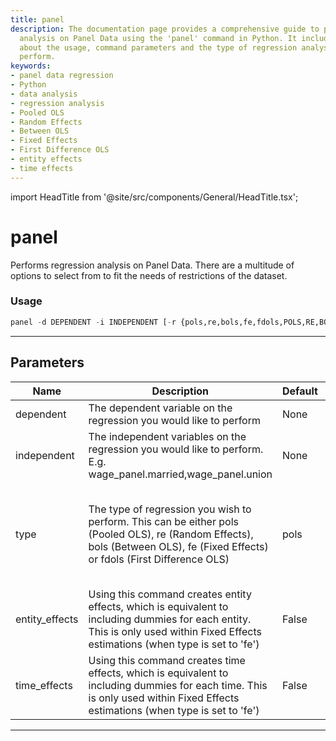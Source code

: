 ```yaml
---
title: panel
description: The documentation page provides a comprehensive guide to performing regression
  analysis on Panel Data using the 'panel' command in Python. It includes information
  about the usage, command parameters and the type of regression analysis you can
  perform.
keywords:
- panel data regression
- Python
- data analysis
- regression analysis
- Pooled OLS
- Random Effects
- Between OLS
- Fixed Effects
- First Difference OLS
- entity effects
- time effects
---
```


import HeadTitle from '@site/src/components/General/HeadTitle.tsx';

<HeadTitle title="panel - Econometrics - Reference | OpenBB Terminal Docs" />

# panel

Performs regression analysis on Panel Data. There are a multitude of options to select from to fit the needs of restrictions of the dataset.

### Usage

```python
panel -d DEPENDENT -i INDEPENDENT [-r {pols,re,bols,fe,fdols,POLS,RE,BOLS,FE,FDOLS}] [-e] [-t]
```

---

## Parameters

| Name | Description | Default | Optional | Choices |
| ---- | ----------- | ------- | -------- | ------- |
| dependent | The dependent variable on the regression you would like to perform | None | False | None |
| independent | The independent variables on the regression you would like to perform. E.g. wage_panel.married,wage_panel.union | None | False | None |
| type | The type of regression you wish to perform. This can be either pols (Pooled OLS), re (Random Effects), bols (Between OLS), fe (Fixed Effects) or fdols (First Difference OLS) | pols | True | pols, re, bols, fe, fdols, POLS, RE, BOLS, FE, FDOLS |
| entity_effects | Using this command creates entity effects, which is equivalent to including dummies for each entity. This is only used within Fixed Effects estimations (when type is set to 'fe') | False | True | None |
| time_effects | Using this command creates time effects, which is equivalent to including dummies for each time. This is only used within Fixed Effects estimations (when type is set to 'fe') | False | True | None |

---
